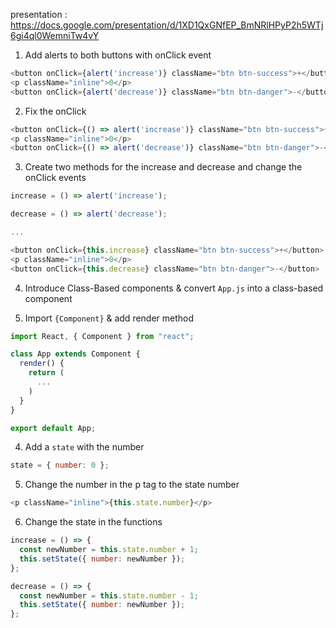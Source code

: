 presentation : https://docs.google.com/presentation/d/1XD1QxGNfEP_BmNRlHPyP2h5WTj6gi4ql0WemniTw4vY

1. Add alerts to both buttons with onClick event

```javascript
<button onClick={alert('increase')} className="btn btn-success">+</button>
<p className="inline">0</p>
<button onClick={alert('decrease')} className="btn btn-danger">-</button>
```

2. Fix the onClick

```javascript
<button onClick={() => alert('increase')} className="btn btn-success">+</button>
<p className="inline">0</p>
<button onClick={() => alert('decrease')} className="btn btn-danger">-</button>
```

3. Create two methods for the increase and decrease and change the onClick events

```javascript
increase = () => alert('increase');

decrease = () => alert('decrease');

...

<button onClick={this.increase} className="btn btn-success">+</button>
<p className="inline">0</p>
<button onClick={this.decrease} className="btn btn-danger">-</button>
```

4. Introduce Class-Based components & convert `App.js` into a class-based component

5. Import `{Component}` & add render method

```javascript
import React, { Component } from "react";

class App extends Component {
  render() {
    return (
      ...
    )
  }
}

export default App;
```

4. Add a `state` with the number

```javascript
state = { number: 0 };
```

5. Change the number in the p tag to the state number

```javascript
<p className="inline">{this.state.number}</p>
```

6. Change the state in the functions

```javascript
increase = () => {
  const newNumber = this.state.number + 1;
  this.setState({ number: newNumber });
};

decrease = () => {
  const newNumber = this.state.number - 1;
  this.setState({ number: newNumber });
};
```
